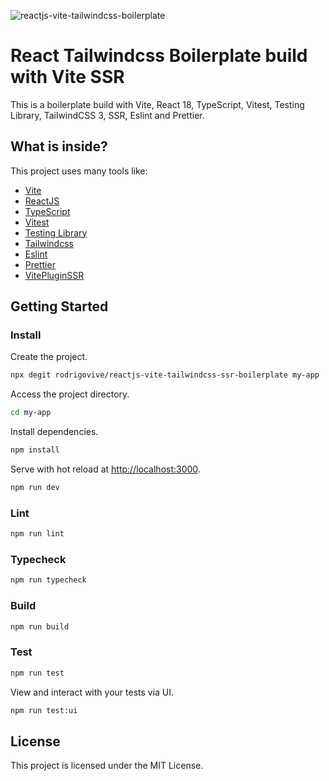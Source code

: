 ![reactjs-vite-tailwindcss-boilerplate](https://user-images.githubusercontent.com/16243531/217138979-b854309c-4742-4275-a705-f9fec5158217.jpg)

# React Tailwindcss Boilerplate build with Vite SSR

This is a boilerplate build with Vite, React 18, TypeScript, Vitest, Testing Library, TailwindCSS 3, SSR, Eslint and Prettier.

## What is inside?

This project uses many tools like:

- [Vite](https://vitejs.dev)
- [ReactJS](https://reactjs.org)
- [TypeScript](https://www.typescriptlang.org)
- [Vitest](https://vitest.dev)
- [Testing Library](https://testing-library.com)
- [Tailwindcss](https://tailwindcss.com)
- [Eslint](https://eslint.org)
- [Prettier](https://prettier.io)
- [VitePluginSSR](https://vite-plugin-ssr.com)

## Getting Started

### Install

Create the project.

```bash
npx degit rodrigovive/reactjs-vite-tailwindcss-ssr-boilerplate my-app
```

Access the project directory.

```bash
cd my-app
```

Install dependencies.

```bash
npm install
```

Serve with hot reload at <http://localhost:3000>.

```bash
npm run dev
```

### Lint

```bash
npm run lint
```

### Typecheck

```bash
npm run typecheck
```

### Build

```bash
npm run build
```

### Test

```bash
npm run test
```

View and interact with your tests via UI.

```bash
npm run test:ui
```

## License

This project is licensed under the MIT License.
